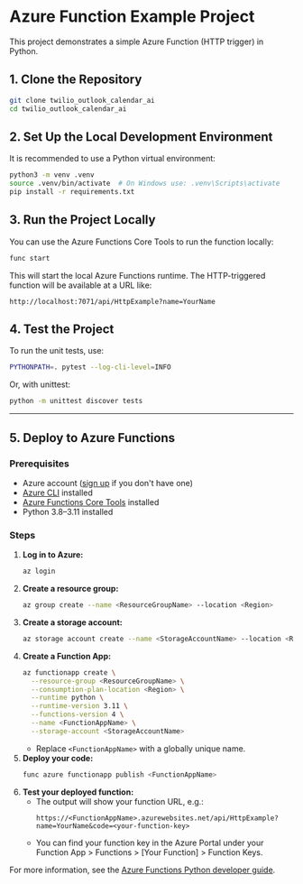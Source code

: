 # Azure Function Example Project

This project demonstrates a simple Azure Function (HTTP trigger) in Python.

## 1. Clone the Repository

```bash
git clone twilio_outlook_calendar_ai
cd twilio_outlook_calendar_ai
```

## 2. Set Up the Local Development Environment

It is recommended to use a Python virtual environment:

```bash
python3 -m venv .venv
source .venv/bin/activate  # On Windows use: .venv\Scripts\activate
pip install -r requirements.txt
```

## 3. Run the Project Locally

You can use the Azure Functions Core Tools to run the function locally:

```bash
func start
```

This will start the local Azure Functions runtime. The HTTP-triggered function will be available at a URL like:

```
http://localhost:7071/api/HttpExample?name=YourName
```

## 4. Test the Project

To run the unit tests, use:

```bash
PYTHONPATH=. pytest --log-cli-level=INFO 
```

Or, with unittest:

```bash
python -m unittest discover tests
```

---

## 5. Deploy to Azure Functions

### Prerequisites
- Azure account ([sign up](https://azure.com/free) if you don't have one)
- [Azure CLI](https://docs.microsoft.com/cli/azure/install-azure-cli) installed
- [Azure Functions Core Tools](https://docs.microsoft.com/azure/azure-functions/functions-run-local#install-the-azure-functions-core-tools) installed
- Python 3.8–3.11 installed

### Steps

1. **Log in to Azure:**
   ```bash
   az login
   ```
2. **Create a resource group:**
   ```bash
   az group create --name <ResourceGroupName> --location <Region>
   ```
3. **Create a storage account:**
   ```bash
   az storage account create --name <StorageAccountName> --location <Region> --resource-group <ResourceGroupName> --sku Standard_LRS
   ```
4. **Create a Function App:**
   ```bash
   az functionapp create \
     --resource-group <ResourceGroupName> \
     --consumption-plan-location <Region> \
     --runtime python \
     --runtime-version 3.11 \
     --functions-version 4 \
     --name <FunctionAppName> \
     --storage-account <StorageAccountName>
   ```
   - Replace `<FunctionAppName>` with a globally unique name.
5. **Deploy your code:**
   ```bash
   func azure functionapp publish <FunctionAppName>
   ```
6. **Test your deployed function:**
   - The output will show your function URL, e.g.:
     ```
     https://<FunctionAppName>.azurewebsites.net/api/HttpExample?name=YourName&code=<your-function-key>
     ```
   - You can find your function key in the Azure Portal under your Function App > Functions > [Your Function] > Function Keys.

For more information, see the [Azure Functions Python developer guide](https://docs.microsoft.com/azure/azure-functions/functions-reference-python).
